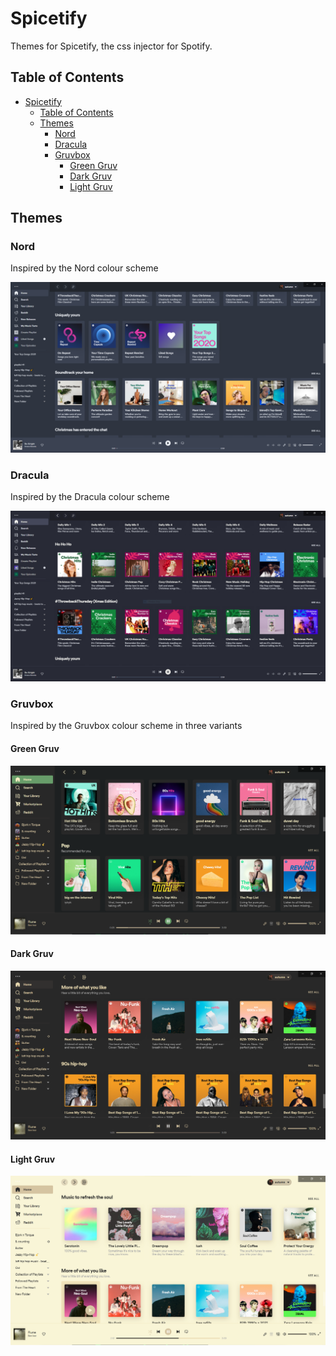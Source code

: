 # Spicetify

Themes for Spicetify, the css injector for Spotify.

## Table of Contents

- [Spicetify](#spicetify)
  - [Table of Contents](#table-of-contents)
  - [Themes](#themes)
    - [Nord](#nord)
    - [Dracula](#dracula)
    - [Gruvbox](#gruvbox)
      - [Green Gruv](#green-gruv)
      - [Dark Gruv](#dark-gruv)
      - [Light Gruv](#light-gruv)

## Themes

### Nord

Inspired by the Nord colour scheme

![Nord](https://github.com/fluteds/css/blob/master/spicetify/screenshots/nord.png)

### Dracula

Inspired by the Dracula colour scheme

![Dracula](https://github.com/fluteds/css/blob/master/spicetify/screenshots/dracula.png)

### Gruvbox

Inspired by the Gruvbox colour scheme in three variants

#### Green Gruv

![Green Gruv](https://github.com/fluteds/css/blob/master/spicetify/screenshots/green-gruv.png)

#### Dark Gruv

![Dark Gruv](https://github.com/fluteds/css/blob/master/spicetify/screenshots/dark-gruv.png)

#### Light Gruv

![Light Gruv](https://github.com/fluteds/css/blob/master/spicetify/screenshots/light-gruv.png)